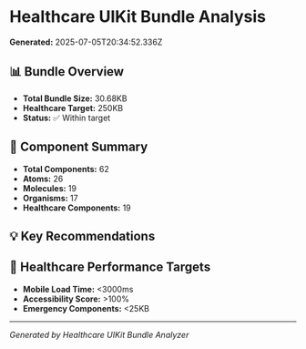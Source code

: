 # Healthcare UIKit Bundle Analysis

**Generated:** 2025-07-05T20:34:52.336Z

## 📊 Bundle Overview

- **Total Bundle Size:** 30.68KB
- **Healthcare Target:** 250KB
- **Status:** ✅ Within target

## 🧩 Component Summary

- **Total Components:** 62
- **Atoms:** 26
- **Molecules:** 19
- **Organisms:** 17
- **Healthcare Components:** 19

## 💡 Key Recommendations



## 🎯 Healthcare Performance Targets

- **Mobile Load Time:** <3000ms
- **Accessibility Score:** >100%
- **Emergency Components:** <25KB

---
*Generated by Healthcare UIKit Bundle Analyzer*
